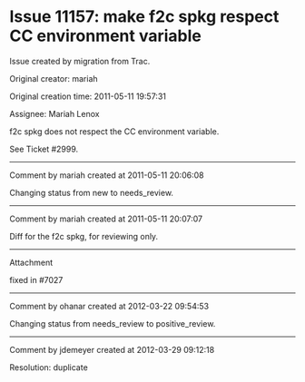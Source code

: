 # Issue 11157: make f2c spkg respect CC environment variable

Issue created by migration from Trac.

Original creator: mariah

Original creation time: 2011-05-11 19:57:31

Assignee: Mariah Lenox

f2c spkg does not respect the CC environment variable.

See Ticket #2999.


---

Comment by mariah created at 2011-05-11 20:06:08

Changing status from new to needs_review.


---

Comment by mariah created at 2011-05-11 20:07:07

Diff for the f2c spkg, for reviewing only.


---

Attachment

fixed in #7027


---

Comment by ohanar created at 2012-03-22 09:54:53

Changing status from needs_review to positive_review.


---

Comment by jdemeyer created at 2012-03-29 09:12:18

Resolution: duplicate
